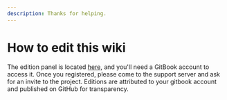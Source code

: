 ```yaml
---
description: Thanks for helping.
---
```


# How to edit this wiki

The edition panel is located [here](https://app.gitbook.com/@duckhunt/s/duck-hunt-discord/), and you'll need a GitBook account to access it. Once you registered, please come to the support server and ask for an invite to the project. Editions are attributed to your gitbook account and published on GitHub for transparency.



